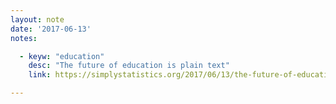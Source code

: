 ```yaml
---
layout: note
date: '2017-06-13'
notes:

  - keyw: "education"
    desc: "The future of education is plain text"
    link: https://simplystatistics.org/2017/06/13/the-future-of-education-is-plain-text/

---
```


